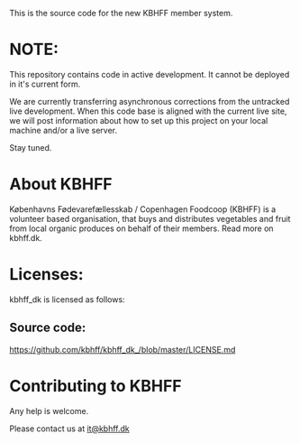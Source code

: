 This is the source code for the new KBHFF member system.

# NOTE:
This repository contains code in active development. It cannot be deployed in it's current form.

We are currently transferring asynchronous corrections from the untracked live development. When this code base is aligned with
the current live site, we will post information about how to set up this project on your local machine and/or a live server.

Stay tuned.


# About KBHFF
Københavns Fødevarefællesskab / Copenhagen Foodcoop (KBHFF) is a volunteer based organisation, that buys and distributes
vegetables and fruit from local organic produces on behalf of their members. Read more on kbhff.dk.

# Licenses:
kbhff_dk is licensed as follows:

## Source code:
https://github.com/kbhff/kbhff_dk_/blob/master/LICENSE.md


# Contributing to KBHFF

Any help is welcome. 

Please contact us at [it@kbhff.dk](mailto:it@kbhff.dk)